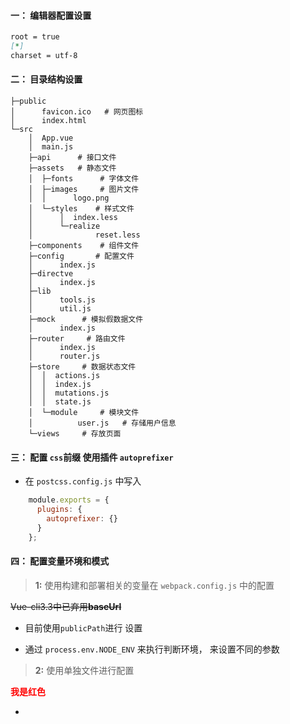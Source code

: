 #### 一： 编辑器配置设置

```markdown
root = true
[*]
charset = utf-8
```

#### 二： 目录结构设置

```
├─public
│      favicon.ico   # 网页图标
│      index.html
└─src
    │  App.vue
    │  main.js
    ├─api      # 接口文件
    ├─assets   # 静态文件
    │  ├─fonts      # 字体文件
    │  ├─images     # 图片文件
    │  │      logo.png
    │  └─styles    # 样式文件
    │      │  index.less
    │      └─realize  
    │              reset.less
    ├─components    # 组件文件
    ├─config       # 配置文件
    │      index.js
    ├─directve
    │      index.js
    ├─lib
    │      tools.js
    │      util.js
    ├─mock      # 模拟假数据文件
    │      index.js
    ├─router     # 路由文件
    │      index.js
    │      router.js
    ├─store     # 数据状态文件
    │  │  actions.js
    │  │  index.js
    │  │  mutations.js
    │  │  state.js
    │  └─module     # 模块文件
    │          user.js   # 存储用户信息
    └─views     # 存放页面
```

#### 三： 配置 `css`前缀 使用插件 `autoprefixer` 

- 在 `postcss.config.js` 中写入

```javascript
    module.exports = {
      plugins: {
        autoprefixer: {}
      }
    };
```

#### 四： 配置变量环境和模式

> **1:** 使用构建和部署相关的变量在 `webpack.config.js` 中的配置

~~Vue-cli3.3中已弃用**baseUrl**~~

- 目前使用`publicPath`进行 设置

- 通过 `process.env.NODE_ENV` 来执行判断环境， 来设置不同的参数

> **2:** 使用单独文件进行配置

**<font color=red>我是红色</font>**

-





